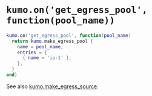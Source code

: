 # `kumo.on('get_egress_pool', function(pool_name))`

```lua
kumo.on('get_egress_pool', function(pool_name)
  return kumo.make_egress_pool {
    name = pool_name,
    entries = {
      { name = 'ip-1' },
    },
  }
end)
```

See also [kumo.make_egress_source](../kumo/make_egress_source/index.md).


